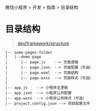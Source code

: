微信小程序 > 开发 > 指南 > 目录结构

# 目录结构

> [dev/framework/structure](https://developers.weixin.qq.com/miniprogram/dev/framework/structure.html)

```
|-- some-pages-folder
|   |--demo-page
|      |-- page.js    --> 页面逻辑
|      |-- page.json  --> 页面配置（可选）
|      |-- page.wxml  --> 页面结构
|      |-- page.wxss  --> 页面样式（可选）
|
|-- app.js    --> 小程序主逻辑
|-- app.json  --> 小程序公共配置
|-- app.wxss  --> 小程序公共样式（可选）
|-- project.config.json --> 项目配置文件
```
